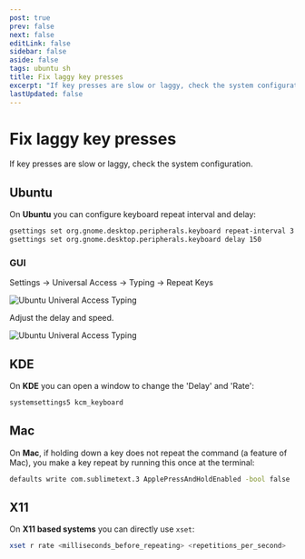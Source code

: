 ```yaml
---
post: true
prev: false
next: false
editLink: false
sidebar: false
aside: false
tags: ubuntu sh
title: Fix laggy key presses
excerpt: "If key presses are slow or laggy, check the system configuration. On Ubuntu you can configure keyboard repeat interval and delay."
lastUpdated: false
---
```


# Fix laggy key presses

If key presses are slow or laggy, check the system configuration.

## Ubuntu

On **Ubuntu** you can configure keyboard repeat interval and delay:

```bash
gsettings set org.gnome.desktop.peripherals.keyboard repeat-interval 3
gsettings set org.gnome.desktop.peripherals.keyboard delay 150
```

### GUI

Settings → Universal Access → Typing → Repeat Keys

![Ubuntu Univeral Access Typing](/assets/images/ubuntu-universal-access-typing-1.webp)

Adjust the delay and speed.

![Ubuntu Univeral Access Typing](/assets/images/ubuntu-universal-access-typing-2.webp)

## KDE

On **KDE** you can open a window to change the 'Delay' and 'Rate':

```bash
systemsettings5 kcm_keyboard
```

## Mac

On **Mac**, if holding down a key does not repeat the command (a feature of Mac), you make a key repeat by running this once at the terminal:

```bash
defaults write com.sublimetext.3 ApplePressAndHoldEnabled -bool false
```

## X11

On **X11 based systems** you can directly use `xset`:

```bash
xset r rate <milliseconds_before_repeating> <repetitions_per_second>
```
